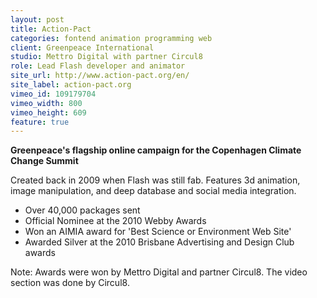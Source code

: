 ```yaml
---
layout: post
title: Action-Pact
categories: fontend animation programming web
client: Greenpeace International
studio: Mettro Digital with partner Circul8
role: Lead Flash developer and animator
site_url: http://www.action-pact.org/en/
site_label: action-pact.org
vimeo_id: 109179704
vimeo_width: 800
vimeo_height: 609
feature: true
---
```


**Greenpeace's flagship online campaign for the Copenhagen Climate Change Summit**

Created back in 2009 when Flash was still fab. Features 3d animation, image manipulation, and deep database and social media integration.
						
- Over 40,000 packages sent
- Official Nominee at the 2010 Webby Awards
- Won an AIMIA award for 'Best Science or Environment Web Site'
- Awarded Silver at the 2010 Brisbane Advertising and Design Club awards

<p class="smallprint" >
Note: Awards were won by Mettro Digital and partner Circul8. The video section was done by Circul8.
</p>
